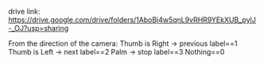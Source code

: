 drive link: https://drive.google.com/drive/folders/1AboBj4w5qnL9vRHR9YEkXUB_pylJ-_OJ?usp=sharing

From the direction of the camera:
Thumb is Right -> previous label==1
Thumb is Left -> next label==2
Palm -> stop label==3
Nothing==0
